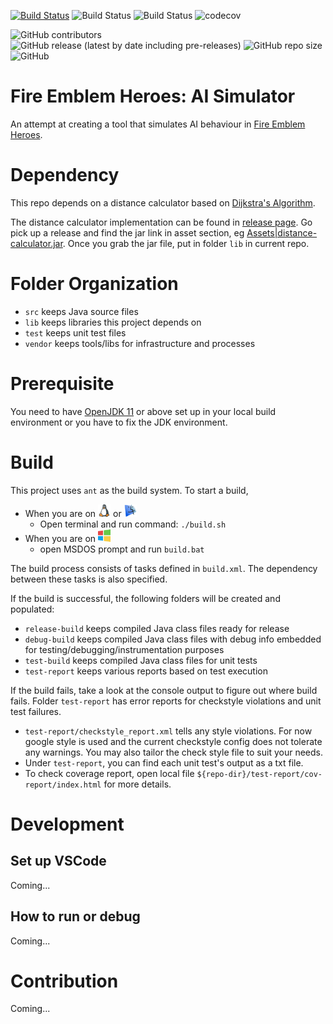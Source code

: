[![Build Status](https://travis-ci.com/EachOneChew/FEH-AI-Simulator.svg?branch=master)](https://travis-ci.com/EachOneChew/FEH-AI-Simulator)
![Build Status](https://ci.appveyor.com/api/projects/status/github/EachOneChew/FEH-AI-Simulator?branch=master&svg=true)
![Build Status](https://circleci.com/gh/zhiming-qiu/FEH-AI-Simulator.svg?style=svg)
![codecov](https://codecov.io/gh/zhiming-qiu/FEH-AI-Simulator/branch/master/graph/badge.svg)



![GitHub contributors](https://img.shields.io/github/contributors/EachOneChew/FEH-AI-Simulator)
![GitHub release (latest by date including pre-releases)](https://img.shields.io/github/v/release/EachOneChew/FEH-AI-Simulator?include_prereleases)
![GitHub repo size](https://img.shields.io/github/repo-size/EachOneChew/FEH-AI-Simulator)
![GitHub](https://img.shields.io/github/license/EachOneChew/FEH-AI-Simulator)


# Fire Emblem Heroes: AI Simulator

An attempt at creating a tool that simulates AI behaviour in [Fire Emblem Heroes](https://en.m.wikipedia.org/wiki/Fire_Emblem_Heroes).

# Dependency

This repo depends on a distance calculator based on [Dijkstra's Algorithm](https://en.m.wikipedia.org/wiki/Dijkstra's_algorithm).

The distance calculator implementation can be found in [release page](https://github.com/EachOneChew/Dijkstra-s-Algorithm-FEH/releases). Go pick up a release and find the jar link in asset section, eg [Assets|distance-calculator.jar](https://github.com/EachOneChew/Dijkstra-s-Algorithm-FEH/releases/download/v0.2-alpha/distance-calculator.jar). Once you grab the jar file, put in folder `lib` in current repo.

# Folder Organization

* `src` keeps Java source files
* `lib` keeps libraries this project depends on
* `test` keeps unit test files
* `vendor` keeps tools/libs for infrastructure and processes

# Prerequisite

You need to have [OpenJDK 11](https://openjdk.java.net/projects/jdk/11/) or above set up in your local build environment or you have to fix the JDK environment.

# Build

This project uses `ant` as the build system. To start a build, 
  - When you are on <img src="./images/linux.png" alt="Linux" width="20"/> or <img src="./images/macos.png" alt="Mac OS" width="20"/>
    - Open terminal and run command: `./build.sh`
  - When you are on <img src="./images/windows.png" alt="Windows" width="20"/>
    - open MSDOS prompt and run `build.bat`

The build process consists of tasks defined in `build.xml`. The dependency between these tasks is also specified.

If the build is successful, the following folders will be created and populated:

* `release-build` keeps compiled Java class files ready for release
* `debug-build` keeps compiled Java class files with debug info embedded for testing/debugging/instrumentation purposes
* `test-build` keeps compiled Java class files for unit tests
* `test-report` keeps various reports based on test execution

If the build fails, take a look at the console output to figure out where build fails. Folder `test-report` has error reports for checkstyle violations and unit test failures.

  - `test-report/checkstyle_report.xml` tells any style violations. For now google style is used and the current checkstyle config  does not tolerate any warnings. You may also tailor the check style file to suit your needs.
  - Under `test-report`, you can find each unit test's output as a txt file.
  - To check coverage report, open local file `${repo-dir}/test-report/cov-report/index.html` for more details.
  
  # Development
  ## Set up VSCode
  Coming...
  ## How to run or debug
  Coming...
  
  # Contribution
  Coming...
